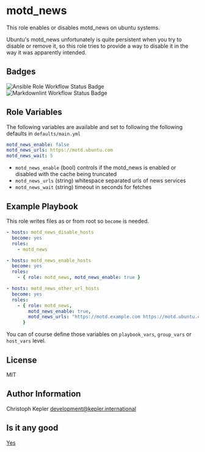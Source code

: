 # motd_news

This role enables or disables motd_news on ubuntu systems.

Ubuntu's motd_news unfortunately is quite persistent when you try to disable or remove it, so this role tries to provide a way to disable it in the way it was apparently intended.

## Badges

![Ansible Role Workflow Status Badge](https://github.com/marauderxtreme/ansible-role-motd-news/workflows/Ansible%20Role/badge.svg)
![Markdownlint Workflow Status Badge](https://github.com/marauderxtreme/ansible-role-motd-news/workflows/Markdownlint/badge.svg)

## Role Variables

The following variables are available and set to following the following defaults in `defaults/main.yml`

```yml
motd_news_enable: false
motd_news_urls: https://motd.ubuntu.com
motd_news_wait: 5
```

- `motd_news_enable` (bool) controls if the motd_news is enabled or disabled with the cache being truncated
- `motd_news_urls` (string) whitespace separated urls of news services
- `motd_news_wait` (string) timeout in seconds for fetches

## Example Playbook

This role writes files as or from root so `become` is needed.

```yml
- hosts: motd_news_disable_hosts
  become: yes
  roles:
    - motd_news

- hosts: motd_news_enable_hosts
  become: yes
  roles:
    - { role: motd_news, motd_news_enable: true }

- hosts: motd_news_other_url_hosts
  become: yes
  roles:
    - { role: motd_news,
        motd_news_enable: true,
        motd_news_urls: "https://motd.example.com https://motd.ubuntu.com"
      }
```

You can of course define those variables on `playbook_vars`, `group_vars` or `host_vars` level.

## License

MIT

## Author Information

Christoph Kepler <development@kepler.international>

## Is it any good

[Yes](https://news.ycombinator.com/item?id=3067434)
